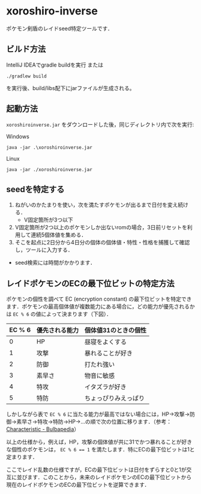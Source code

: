 # xoroshiro-inverse

ポケモン剣盾のレイドseed特定ツールです．

## ビルド方法

IntelliJ IDEAでgradle buildを実行
または

```
./gradlew build
```

を実行後、build/libs配下にjarファイルが生成される。

## 起動方法

`xoroshiroinverse.jar` をダウンロードした後，同じディレクトリ内で次を実行:

Windows

    java -jar .\xoroshiroinverse.jar
    
Linux

    java -jar ./xoroshiroinverse.jar

## seedを特定する

1. ねがいのかたまりを使い，次を満たすポケモンが出るまで日付を変え続ける．
    - V固定箇所が3つ以下
1. V固定箇所が2つ以上のポケモンしか出ないromの場合，3日前リセットを利用して連続5個体値を集める．
1. そこを起点に2日分から4日分の個体の個体値・特性・性格を捕獲して確認し，ツールに入力する．

- seed検索には時間がかかります．

## レイドポケモンのECの最下位ビットの特定方法

ポケモンの個性を調べて EC (encryption constant) の最下位ビットを特定できます．ポケモンの最高個体値が複数能力にある場合に，どの能力が優先されるかは `EC % 6` の値によって決まります（下図）．

|EC % 6|優先される能力|個体値31のときの個性|
|--|--|--|
|0|HP|昼寝をよくする|
|1|攻撃|暴れることが好き|
|2|防御|打たれ強い|
|3|素早さ|物音に敏感|
|4|特攻|イタズラが好き|
|5|特防|ちょっぴりみえっぱり|

しかしながら表で `EC % 6` に当たる能力が最高ではない場合には，HP→攻撃→防御→素早さ→特攻→特防→HP→...の順で次の位置に移ります．（参考：[Characteristic - Bulbapedia](https://bulbapedia.bulbagarden.net/wiki/Characteristic)）

以上の仕様から，例えば，HP，攻撃の個体値が共に31でかつ暴れることが好きな個性のポケモンは， `EC % 6 == 1` を満たします．特にECの最下位ビットは1と定まります．

ここでレイド乱数の仕様ですが，ECの最下位ビットは日付をずらすと0と1が交互に並びます．このことから，未来のレイドポケモンのECの最下位ビットから現在のレイドポケモンのECの最下位ビットを逆算できます．
